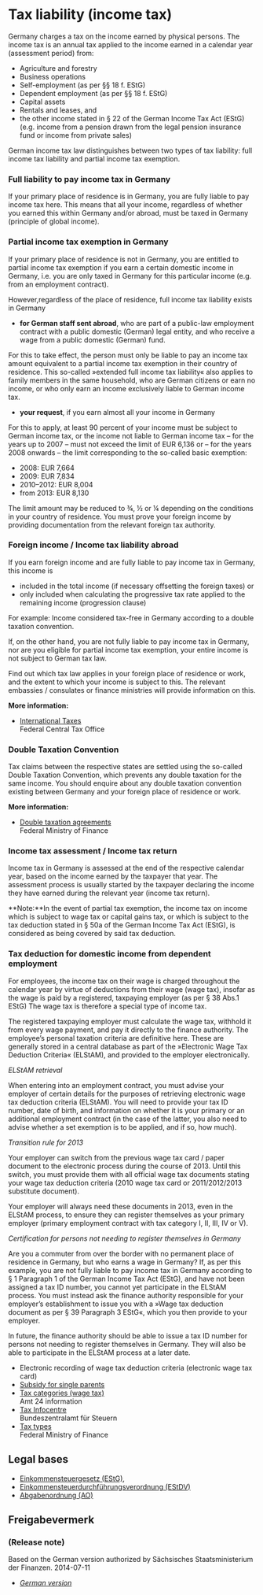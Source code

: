 # Tax liability (income tax)

Germany charges a tax on the income earned by physical persons. The income tax is an annual tax applied to the income earned in a calendar year (assessment period) from:

* Agriculture and forestry
* Business operations
* Self-employment (as per §§ 18 f. EStG)
* Dependent employment (as per §§ 18 f. EStG)
* Capital assets
* Rentals and leases, and
* the other income stated in § 22 of the German Income Tax Act (EStG)(e.g. income from a pension drawn from the legal pension insurance fund or income from private sales)

German income tax law distinguishes between two types of tax liability: full income tax liability and partial income tax exemption.

### Full liability to pay income tax in Germany

If your primary place of residence is in Germany, you are fully liable to pay income tax here. This means that all your income, regardless of whether you earned this within Germany and/or abroad, must be taxed in Germany (principle of global income).

### Partial income tax exemption in Germany

If your primary place of residence is not in Germany, you are entitled to partial income tax exemption if you earn a certain domestic income in Germany, i.e. you are only taxed in Germany for this particular income (e.g. from an employment contract).

However,regardless of the place of residence, full income tax liability exists in Germany

* **for German staff sent abroad**, who are part of a public-law employment contract with a public domestic (German) legal entity, and who receive a wage from a public domestic (German) fund.

For this to take effect, the person must only be liable to pay an income tax amount equivalent to a partial income tax exemption in their country of residence. This so-called »extended full income tax liability« also applies to family members in the same household, who are German citizens or earn no income, or who only earn an income exclusively liable to German income tax.

* **your request**, if you earn almost all your income in Germany

For this to apply, at least 90 percent of your income must be subject to German income tax, or the income not liable to German income tax – for the years up to 2007 – must not exceed the limit of EUR 6,136 or – for the years 2008 onwards – the limit corresponding to the so-called basic exemption:

* 2008: EUR 7,664
* 2009: EUR 7,834
* 2010–2012: EUR 8,004
* from 2013: EUR 8,130

The limit amount may be reduced to ¾, ½ or ¼ depending on the conditions in your country of residence. You must prove your foreign income by providing documentation from the relevant foreign tax authority.



### Foreign income / Income tax liability abroad

If you earn foreign income and are fully liable to pay income tax in Germany, this income is

* included in the total income (if necessary offsetting the foreign taxes) or
* only included when calculating the progressive tax rate applied to the remaining income (progression clause)

For example: Income considered tax-free in Germany according to a double taxation convention.

If, on the other hand, you are not fully liable to pay income tax in Germany, nor are you eligible for partial income tax exemption, your entire income is not subject to German tax law.

Find out which tax law applies in your foreign place of residence or work, and the extent to which your income is subject to this. The relevant embassies / consulates or finance ministries will provide information on this.

**More information:**

* [International Taxes](http://www.bzst.de/EN/Steuern_International/Steuern_international_node.html)  
  Federal Central Tax Office

### Double Taxation Convention

Tax claims between the respective states are settled using the so-called Double Taxation Convention, which prevents any double taxation for the same income. You should enquire about any double taxation convention existing between Germany and your foreign place of residence or work.

**More information:**

* [Double taxation agreements](http://www.bundesfinanzministerium.de/Web/EN/Issues/Taxation/Double-taxation/double-taxation.html)  
  Federal Ministry of Finance

### Income tax assessment / Income tax return

Income tax in Germany is assessed at the end of the respective calendar year, based on the income earned by the taxpayer that year. The assessment process is usually started by the taxpayer declaring the income they have earned during the relevant year (income tax return).

**Note:**In the event of partial tax exemption, the income tax on income which is subject to wage tax or capital gains tax, or which is subject to the tax deduction stated in § 50a of the German Income Tax Act (EStG), is considered as being covered by said tax deduction.

### Tax deduction for domestic income from dependent employment

For employees, the income tax on their wage is charged throughout the calendar year by virtue of deductions from their wage (wage tax), insofar as the wage is paid by a registered, taxpaying employer (as per § 38 Abs.1 EStG) The wage tax is therefore a special type of income tax.

The registered taxpaying employer must calculate the wage tax, withhold it from every wage payment, and pay it directly to the finance authority. The employee’s personal taxation criteria are definitive here. These are generally stored in a central database as part of the »Electronic Wage Tax Deduction Criteria« (ELStAM), and provided to the employer electronically.

*ELStAM retrieval*

When entering into an employment contract, you must advise your employer of certain details for the purposes of retrieving electronic wage tax deduction criteria (ELStAM). You will need to provide your tax ID number, date of birth, and information on whether it is your primary or an additional employment contract (in the case of the latter, you also need to advise whether a set exemption is to be applied, and if so, how much).

*Transition rule for 2013*

Your employer can switch from the previous wage tax card / paper document to the electronic process during the course of 2013. Until this switch, you must provide them with all official wage tax documents stating your wage tax deduction criteria (2010 wage tax card or 2011/2012/2013 substitute document).

Your employer will always need these documents in 2013, even in the ELStAM process, to ensure they can register themselves as your primary employer (primary employment contract with tax category I, II, III, IV or V).

*Certification for persons not needing to register themselves in Germany*

Are you a commuter from over the border with no permanent place of residence in Germany, but who earns a wage in Germany? If, as per this example, you are not fully liable to pay income tax in Germany according to § 1 Paragraph 1 of the German Income Tax Act (EStG), and have not been assigned a tax ID number, you cannot yet participate in the ELStAM process. You must instead ask the finance authority responsible for your employer’s establishment to issue you with a »Wage tax deduction document as per § 39 Paragraph 3 EStG«, which you then provide to your employer.

In future, the finance authority should be able to issue a tax ID number for persons not needing to register themselves in Germany. They will also be able to participate in the ELStAM process at a later date.

* Electronic recording of wage tax deduction criteria (electronic wage tax card)
* [Subsidy for single parents](https://amt24dev.sachsen.de/zufi/leistungen/6001033)
* [Tax categories (wage tax)](https://amt24dev.sachsen.de/zufi/lebenslagen/5000046)  
  Amt 24 information
* [Tax Infocentre](http://www.steuerliches-info-center.de/EN/Home/home_node.html)  
  Bundeszentralamt für Steuern
* [Tax types](http://www.bundesfinanzministerium.de/Content/EN/Standardartikel/Press_Room/Publications/Brochures/2012-10-30-abc-on-taxes-pdf.html)  
  Federal Ministry of Finance

Legal bases
-----------

* [Einkommensteuergesetz (EStG)](http://bundesrecht.juris.de/bundesrecht/estg/index.html "Einkommensteuergesetz (EStG) "),
* [Einkommensteuerdurchführungsverordnung (EStDV)](http://bundesrecht.juris.de/estdv_1955/index.html "Einkommensteuer-Durchführungsverordnung")
* [Abgabenordnung (AO)](https://www.gesetze-im-internet.de/ao_1977/ "Abgabenordnung – (gesetze-im-internet.de)")

## Freigabevermerk

### (Release note)

Based on the German version authorized by Sächsisches Staatsministerium der Finanzen. 2014-07-11

* [*German version*](https://amt24dev.sachsen.de/zufi/lebenslagen/5000064)
